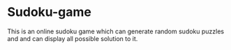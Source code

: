 # Sudoku-game
This is an online sudoku game which can generate random sudoku puzzles and and can display all possible solution to it.
